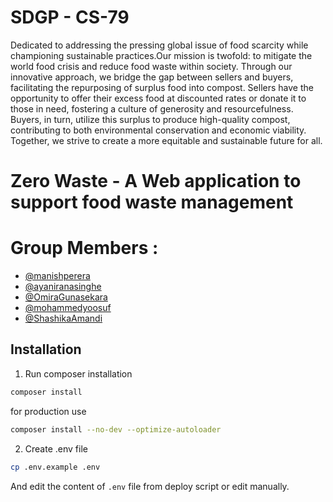 # SDGP - CS-79

Dedicated to addressing the pressing global issue of food scarcity while championing sustainable practices.Our mission is twofold: to mitigate the world food crisis and reduce food waste within society.
Through our innovative approach, we bridge the gap between sellers and buyers, facilitating the repurposing of surplus food into compost. Sellers have the opportunity to offer their excess food at discounted rates or donate it to those in need, fostering a culture of generosity and resourcefulness. Buyers, in turn, utilize this surplus to produce high-quality compost, contributing to both environmental conservation and economic viability. Together, we strive to create a more equitable and sustainable future for all.

# Zero Waste - A Web application to support food waste management

# Group Members :

- [@manishperera](https://www.github.com/octokatherine)
- [@ayaniranasinghe](https://github.com/ayaniranasinghe)
- [@OmiraGunasekara](https://github.com/OmiraGunasekara)
- [@mohammedyoosuf](https://github.com/mohammedyoosuf)
- [@ShashikaAmandi](https://github.com/ShashikaAmandi)

## Installation

1. Run composer installation

```bash
composer install
```

for production use

```bash
composer install --no-dev --optimize-autoloader
```

2. Create .env file

```bash
cp .env.example .env
```

And edit the content of `.env` file from deploy script or edit manually.
